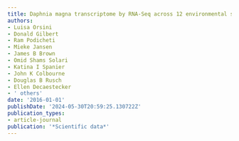 ```yaml
---
title: Daphnia magna transcriptome by RNA-Seq across 12 environmental stressors
authors:
- Luisa Orsini
- Donald Gilbert
- Ram Podicheti
- Mieke Jansen
- James B Brown
- Omid Shams Solari
- Katina I Spanier
- John K Colbourne
- Douglas B Rusch
- Ellen Decaestecker
- ' others'
date: '2016-01-01'
publishDate: '2024-05-30T20:59:25.130722Z'
publication_types:
- article-journal
publication: '*Scientific data*'
---
```

